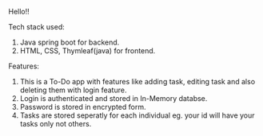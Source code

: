 Hello!!

Tech stack used:
1) Java spring boot for backend.
2) HTML, CSS, Thymleaf(java) for frontend.

Features:

1) This is a To-Do app with features like adding task, editing task and also deleting them with login feature.
2) Login is authenticated and stored in In-Memory databse.
3) Password is stored in encrypted form.
4) Tasks are stored seperatly for each individual eg. your id will have your tasks only not others.
